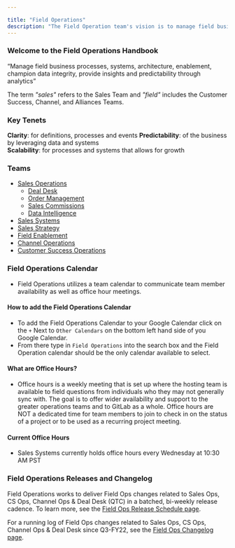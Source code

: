 ```yaml
---

title: "Field Operations"
description: "The Field Operation team's vision is to manage field business processes, systems, architecture, enablement, champion data integrity, provide insights and predictability through analytics"
---
```








### Welcome to the Field Operations Handbook

“Manage field business processes, systems, architecture, enablement, champion data integrity, provide insights and predictability through analytics”

The term *"sales"* refers to the Sales Team and *"field"* includes the Customer Success, Channel, and Alliances Teams.

### Key Tenets

**Clarity**: for definitions, processes and events
**Predictability**: of the business by leveraging data and systems  
**Scalability**: for processes and systems that allows for growth

### Teams

- [Sales Operations](/handbook/sales/field-operations/sales-operations/)
  - [Deal Desk](/handbook/sales/field-operations/sales-operations/deal-desk/#welcome-to-the-deal-desk-handbook)
  - [Order Management](/handbook/sales/field-operations/sales-operations/order-management/)
  - [Sales Commissions](/handbook/sales/commissions/)
  - [Data Intelligence](/handbook/sales/field-operations/data-intelligence/)
- [Sales Systems](/handbook/sales/field-operations/sales-systems/)
- [Sales Strategy](/handbook/sales/field-operations/sales-strategy/)
- [Field Enablement](/handbook/sales/field-operations/field-enablement/)
- [Channel Operations](/handbook/sales/field-operations/channel-operations/)
- [Customer Success Operations](/handbook/sales/field-operations/customer-success-operations)

### Field Operations Calendar

- Field Operations utilizes a team calendar to communicate team member availability as well as office hour meetings.

#### How to add the Field Operations Calendar

- To add the Field Operations Calendar to your Google Calendar click on the `+` Next to `Other Calendars` on the bottom left hand side of you Google Calendar.
- From there type in `Field Operations` into the search box and the Field Operation calendar should be the only calendar available to select.

#### What are Office Hours?

- Office hours is a weekly meeting that is set up where the hosting team is available to field questions from individuals who they may not generally sync with. The goal is to offer wider availability and support to the greater operations teams and to GitLab as a whole. Office hours are NOT a dedicated time for team members to join to check in on the status of a project or to be used as a recurring project meeting.

#### Current Office Hours

- Sales Systems currently holds office hours every Wednesday at 10:30 AM PST

### Field Operations Releases and Changelog

Field Operations works to deliver Field Ops changes related to Sales Ops, CS Ops, Channel Ops & Deal Desk (QTC) in a batched, bi-weekly release cadence. To learn more, see the [Field Ops Release Schedule page](/handbook/sales/field-operations/release-schedule/).

For a running log of Field Ops changes related to Sales Ops, CS Ops, Channel Ops & Deal Desk since Q3-FY22, see the [Field Ops Changelog page](/handbook/sales/field-operations/changelog/).
